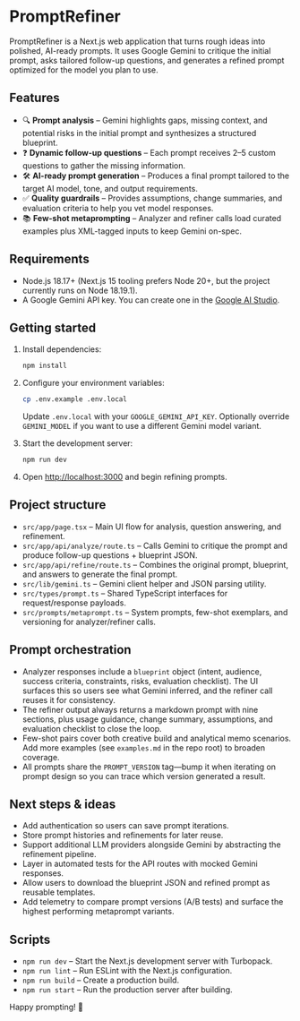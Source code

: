 # PromptRefiner

PromptRefiner is a Next.js web application that turns rough ideas into polished, AI-ready prompts. It uses Google Gemini to critique the initial prompt, asks tailored follow-up questions, and generates a refined prompt optimized for the model you plan to use.

## Features

- 🔍 **Prompt analysis** – Gemini highlights gaps, missing context, and potential risks in the initial prompt and synthesizes a structured blueprint.
- ❓ **Dynamic follow-up questions** – Each prompt receives 2–5 custom questions to gather the missing information.
- 🛠️ **AI-ready prompt generation** – Produces a final prompt tailored to the target AI model, tone, and output requirements.
- ✅ **Quality guardrails** – Provides assumptions, change summaries, and evaluation criteria to help you vet model responses.
- 📚 **Few-shot metaprompting** – Analyzer and refiner calls load curated examples plus XML-tagged inputs to keep Gemini on-spec.

## Requirements

- Node.js 18.17+ (Next.js 15 tooling prefers Node 20+, but the project currently runs on Node 18.19.1).
- A Google Gemini API key. You can create one in the [Google AI Studio](https://makersuite.google.com/app/apikey).

## Getting started

1. Install dependencies:

   ```bash
   npm install
   ```

2. Configure your environment variables:

   ```bash
   cp .env.example .env.local
   ```

   Update `.env.local` with your `GOOGLE_GEMINI_API_KEY`. Optionally override `GEMINI_MODEL` if you want to use a different Gemini model variant.

3. Start the development server:

   ```bash
   npm run dev
   ```

4. Open [http://localhost:3000](http://localhost:3000) and begin refining prompts.

## Project structure

- `src/app/page.tsx` – Main UI flow for analysis, question answering, and refinement.
- `src/app/api/analyze/route.ts` – Calls Gemini to critique the prompt and produce follow-up questions + blueprint JSON.
- `src/app/api/refine/route.ts` – Combines the original prompt, blueprint, and answers to generate the final prompt.
- `src/lib/gemini.ts` – Gemini client helper and JSON parsing utility.
- `src/types/prompt.ts` – Shared TypeScript interfaces for request/response payloads.
- `src/prompts/metaprompt.ts` – System prompts, few-shot exemplars, and versioning for analyzer/refiner calls.

## Prompt orchestration

- Analyzer responses include a `blueprint` object (intent, audience, success criteria, constraints, risks, evaluation checklist). The UI surfaces this so users see what Gemini inferred, and the refiner call reuses it for consistency.
- The refiner output always returns a markdown prompt with nine sections, plus usage guidance, change summary, assumptions, and evaluation checklist to close the loop.
- Few-shot pairs cover both creative build and analytical memo scenarios. Add more examples (see `examples.md` in the repo root) to broaden coverage.
- All prompts share the `PROMPT_VERSION` tag—bump it when iterating on prompt design so you can trace which version generated a result.

## Next steps & ideas

- Add authentication so users can save prompt iterations.
- Store prompt histories and refinements for later reuse.
- Support additional LLM providers alongside Gemini by abstracting the refinement pipeline.
- Layer in automated tests for the API routes with mocked Gemini responses.
- Allow users to download the blueprint JSON and refined prompt as reusable templates.
- Add telemetry to compare prompt versions (A/B tests) and surface the highest performing metaprompt variants.

## Scripts

- `npm run dev` – Start the Next.js development server with Turbopack.
- `npm run lint` – Run ESLint with the Next.js configuration.
- `npm run build` – Create a production build.
- `npm run start` – Run the production server after building.

Happy prompting! 🎯
